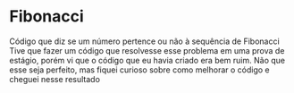 # Fibonacci
Código que diz se um número pertence ou não à sequência de Fibonacci
Tive que fazer um código que resolvesse esse problema em uma prova de estágio, porém vi que o código que eu havia criado era bem ruim. Não que esse seja perfeito, 
mas fiquei curioso sobre como melhorar o código e cheguei nesse resultado
